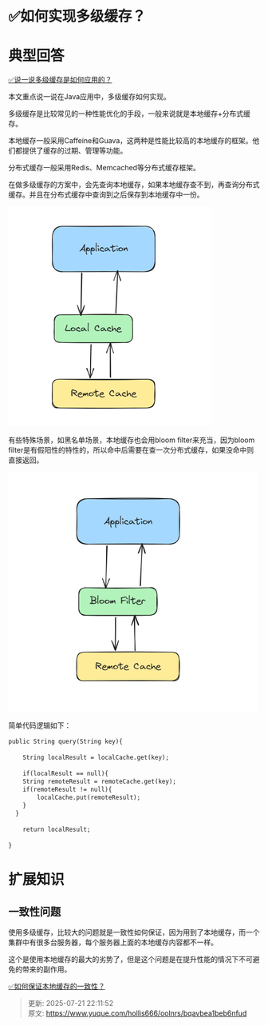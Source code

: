 # ✅如何实现多级缓存？

# 典型回答
[✅说一说多级缓存是如何应用的？](https://www.yuque.com/hollis666/oolnrs/kbizvh0kvqs8kldf)



本文重点说一说在Java应用中，多级缓存如何实现。



多级缓存是比较常见的一种性能优化的手段，一般来说就是本地缓存+分布式缓存。



本地缓存一般采用Caffeine和Guava，这两种是性能比较高的本地缓存的框架。他们都提供了缓存的过期、管理等功能。



分布式缓存一般采用Redis、Memcached等分布式缓存框架。



在做多级缓存的方案中，会先查询本地缓存，如果本地缓存查不到，再查询分布式缓存。并且在分布式缓存中查询到之后保存到本地缓存中一份。



![1690547117195-6af0bb11-aa25-4013-a02a-4f583a717cd6.png](./img/VtJ4ZBZ6nXcup89B/1690547117195-6af0bb11-aa25-4013-a02a-4f583a717cd6-405729.png)



有些特殊场景，如黑名单场景，本地缓存也会用bloom filter来充当，因为bloom filter是有假阳性的特性的，所以命中后需要在查一次分布式缓存，如果没命中则直接返回。

![1690547156212-e31ee3a2-d497-4cd9-8cd8-844aebb992e3.png](./img/VtJ4ZBZ6nXcup89B/1690547156212-e31ee3a2-d497-4cd9-8cd8-844aebb992e3-011898.png)



简单代码逻辑如下：



```plain
public String query(String key){

	String localResult = localCache.get(key);

	if(localResult == null){
  	String remoteResult = remoteCache.get(key);
  	if(remoteResult != null){
    	localCache.put(remoteResult);
    }
  }

	return localResult;

}
```



# 扩展知识


## 一致性问题


使用多级缓存，比较大的问题就是一致性如何保证，因为用到了本地缓存，而一个集群中有很多台服务器，每个服务器上面的本地缓存内容都不一样。



这个是使用本地缓存的最大的劣势了，但是这个问题是在提升性能的情况下不可避免的带来的副作用。



[✅如何保证本地缓存的一致性？](https://www.yuque.com/hollis666/oolnrs/ianhl677i5grnp0f)



> 更新: 2025-07-21 22:11:52  
> 原文: <https://www.yuque.com/hollis666/oolnrs/bqavbea1beb6nfud>